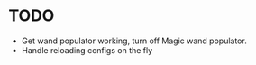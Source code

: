# TODO

 - Get wand populator working, turn off Magic wand populator.
 - Handle reloading configs on the fly